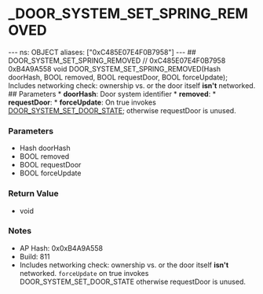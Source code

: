 # _DOOR_SYSTEM_SET_SPRING_REMOVED

--- ns: OBJECT aliases: ["0xC485E07E4F0B7958"] --- ## DOOR_SYSTEM_SET_SPRING_REMOVED  // 0xC485E07E4F0B7958 0xB4A9A558 void DOOR_SYSTEM_SET_SPRING_REMOVED(Hash doorHash, BOOL removed, BOOL requestDoor, BOOL forceUpdate);  Includes networking check: ownership vs. or the door itself **isn't** networked.  ## Parameters * **doorHash**: Door system identifier * **removed**: * **requestDoor**: * **forceUpdate**: On true invokes [DOOR_SYSTEM_SET_DOOR_STATE](#_0x6BAB9442830C7F53); otherwise requestDoor is unused.

### Parameters
* Hash doorHash
* BOOL removed
* BOOL requestDoor
* BOOL forceUpdate

### Return Value
* void

### Notes
* AP Hash: 0x0xB4A9A558
* Build: 811
* Includes networking check: ownership vs. or the door itself **isn't** networked.
`forceUpdate` on true invokes DOOR_SYSTEM_SET_DOOR_STATE otherwise requestDoor is unused.

